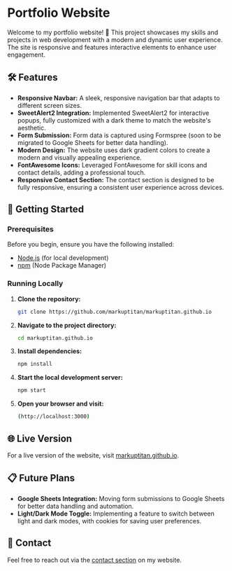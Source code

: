 # Portfolio Website

Welcome to my portfolio website! 🎉 This project showcases my skills and projects in web development with a modern and dynamic user experience. The site is responsive and features interactive elements to enhance user engagement.

## 🛠 Features

- **Responsive Navbar:** A sleek, responsive navigation bar that adapts to different screen sizes.
- **SweetAlert2 Integration:** Implemented SweetAlert2 for interactive popups, fully customized with a dark theme to match the website's aesthetic.
- **Form Submission:** Form data is captured using Formspree (soon to be migrated to Google Sheets for better data handling).
- **Modern Design:** The website uses dark gradient colors to create a modern and visually appealing experience.
- **FontAwesome Icons:** Leveraged FontAwesome for skill icons and contact details, adding a professional touch.
- **Responsive Contact Section:** The contact section is designed to be fully responsive, ensuring a consistent user experience across devices.

## 🚀 Getting Started

### Prerequisites

Before you begin, ensure you have the following installed:

- [Node.js](https://nodejs.org/) (for local development)
- [npm](https://www.npmjs.com/) (Node Package Manager)

### Running Locally

1. **Clone the repository:**

   ```bash
   git clone https://github.com/markuptitan/markuptitan.github.io
   ```

2. **Navigate to the project directory:**

   ```bash
   cd markuptitan.github.io
   ```

3. **Install dependencies:**

   ```bash
   npm install
   ```

4. **Start the local development server:**

   ```bash
   npm start
   ```

5. **Open your browser and visit:**

   ```bash
   (http://localhost:3000)
   ```

## 🌐 Live Version

For a live version of the website, visit [markuptitan.github.io](https://markuptitan.github.io).

## 📋 Future Plans

- **Google Sheets Integration:** Moving form submissions to Google Sheets for better data handling and automation.
- **Light/Dark Mode Toggle:** Implementing a feature to switch between light and dark modes, with cookies for saving user preferences.

## 📧 Contact

Feel free to reach out via the [contact section](https://markuptitan.github.io#contact) on my website.
